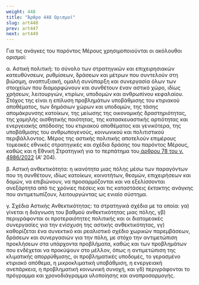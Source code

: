 ```yaml
---
weight: 448
title: "Άρθρο 448 Ορισμοί"
slug: art448
prev: art447
next: art449
---
```


Για τις ανάγκες του παρόντος Μέρους χρησιμοποιούνται οι ακόλουθοι ορισμοί:

α. Αστική πολιτική: το σύνολο των στρατηγικών και επιχειρησιακών κατευθύνσεων, ρυθμίσεων, δράσεων και μέτρων που συντελούν στη βιώσιμη, αναπτυξιακή, ομαλή συνύπαρξη και συνεργασία όλων των στοιχείων που διαμορφώνουν και συνθέτουν έναν αστικό χώρο, ιδίως χρήσεων, λειτουργιών, κτιρίων, υποδομών και ανθρωπίνου κεφαλαίου. Στόχος της είναι η επίλυση προβλημάτων υποβάθμισης του κτιριακού αποθέματος, των δημόσιων χώρων και υποδομών, της τάσης απομάκρυνσης κατοίκων, της μείωσης της οικονομικής δραστηριότητας, της χαμηλής αισθητικής ποιότητας, της κατασκευαστικής αρτιότητας και ενεργειακής απόδοσης του κτιριακού αποθέματος και γενικότερα, της υποβάθμισης του ανθρωπογενούς, κοινωνικού και πολιτιστικού περιβάλλοντος. Μέρος της αστικής πολιτικής αποτελούν επιμέρους τομεακές εθνικές στρατηγικές και σχέδια δράσης του παρόντος Μέρους, καθώς και η Εθνική Στρατηγική για το περπάτημα του<a href="https://ia37rg02wpsa01.blob.core.windows.net/fek/01/2022/20220100204.pdf" title="Δείτε το Σχετικό"> άρθρου 78 του ν. 4986/2022</a> (Α’ 204).

β. Αστική ανθεκτικότητα: η ικανότητα μιας πόλης μέσω των παραγόντων που τη συνθέτουν, ιδίως κατοίκων, κοινοτήτων, θεσμών, επιχειρήσεων και δομών, να επιβιώνουν, να προσαρμόζονται και να εξελίσσονται ανεξάρτητα από τις χρόνιες πιέσεις και τις καταστάσεις έκτακτης ανάγκης που αντιμετωπίζουν, λειτουργώντας ως ενιαίο σύστημα.

γ. Σχέδια Αστικής Ανθεκτικότητας: τα στρατηγικά σχέδια με τα οποία: γα) γίνεται η διάγνωση του βαθμού ανθεκτικότητας μιας πόλης, γβ) περιγράφονται οι προτεραιότητες πολιτικής και οι διατομεακές συνεργασίες για την ενίσχυση της αστικής ανθεκτικότητας, γγ) καθορίζεται ένα συνεκτικό και ρεαλιστικό σχέδιο χωρικών παρεμβάσεων, δράσεων και συνεργασιών για την πόλη, με στόχο την αντιμετώπιση προκλήσεων στα υπάρχοντα προβλήματα, καθώς και των προβλημάτων που ενδέχεται να προκύψουν στο μέλλον, όπως η αντιμετώπιση της κλιματικής απορρύθμισης, οι προβληματικές υποδομές, το γερασμένο κτιριακό απόθεμα, η μικροκλιματική υποβάθμιση, η ενεργειακή ανεπάρκεια, η προβληματική κοινωνική συνοχή, και γδ) περιγράφονται το πρόγραμμα και χρονοδιάγραμμα υλοποίησης και αναπροσαρμογής.


